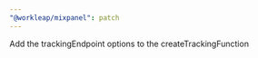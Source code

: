 ```yaml
---
"@workleap/mixpanel": patch
---
```


Add the trackingEndpoint options to the createTrackingFunction
